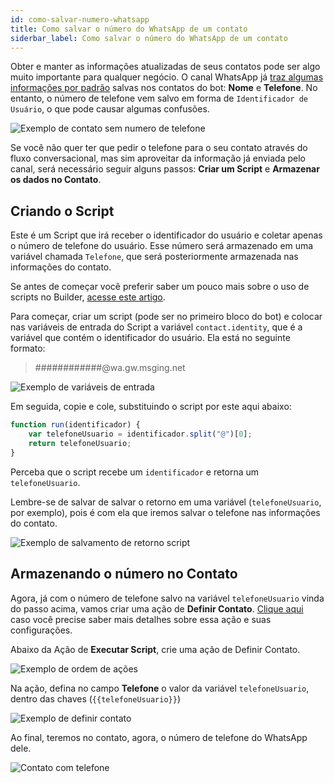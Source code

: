 ```yaml
---
id: como-salvar-numero-whatsapp
title: Como salvar o número do WhatsApp de um contato
siderbar_label: Como salvar o número do WhatsApp de um contato
---
```


Obter e manter as informações atualizadas de seus contatos pode ser algo muito importante para qualquer negócio. O canal WhatsApp já [traz algumas informações por padrão](https://help.blip.ai/docs/en/channels/whatsapp/funcionalidades-do-whatsapp/#informac%C3%B5es-basicas-dos-usuarios) salvas nos contatos do bot: **Nome** e **Telefone**. No entanto, o número de telefone vem salvo em forma de `Identificador de Usuário`, o que pode causar algumas confusões.

![Exemplo de contato sem numero de telefone](/img/channels/whatsapp/como-salvar-numero-whatsapp-01.png)

Se você não quer ter que pedir o telefone para o seu contato através do fluxo conversacional, mas sim aproveitar da informação já enviada pelo canal, será necessário seguir alguns passos: **Criar um Script** e **Armazenar os dados no Contato**.

## Criando o Script

Este é um Script que irá receber o identificador do usuário e coletar apenas o número de telefone do usuário. Esse número será armazenado em uma variável chamada `Telefone`, que será posteriormente armazenada nas informações do contato.

Se antes de começar você preferir saber um pouco mais sobre o uso de scripts no Builder, [acesse este artigo](https://help.blip.ai/docs/en/builder/acao-executar-script/).

Para começar, criar um script (pode ser no primeiro bloco do bot) e colocar nas variáveis de entrada do Script a variável `contact.identity`, que é a variável que contém o identificador do usuário. Ela está no seguinte formato:

>############@wa.gw.msging.net

![Exemplo de variáveis de entrada](/img/channels/whatsapp/como-salvar-numero-whatsapp-02.png)

Em seguida, copie e cole, substituindo o script por este aqui abaixo:

```javascript
function run(identificador) {
    var telefoneUsuario = identificador.split("@")[0];
    return telefoneUsuario;
}
```

Perceba que o script recebe um `identificador` e retorna um `telefoneUsuario`.

Lembre-se de salvar de salvar o retorno em uma variável (`telefoneUsuario`, por exemplo), pois é com ela que iremos salvar o telefone nas informações do contato.

![Exemplo de salvamento de retorno script](/img/channels/whatsapp/como-salvar-numero-whatsapp-03.png)

## Armazenando o número no Contato

Agora, já com o número de telefone salvo na variável `telefoneUsuario` vinda do passo acima, vamos criar uma ação de **Definir Contato**. [Clique aqui](https://help.blip.ai/docs/en/builder/salvando-informacoes-de-um-usuario/) caso você precise saber mais detalhes sobre essa ação e suas configurações.

Abaixo da Ação de **Executar Script**, crie uma ação de Definir Contato.

![Exemplo de ordem de ações](/img/channels/whatsapp/como-salvar-numero-whatsapp-04.png)

Na ação, defina no campo **Telefone** o valor da variável `telefoneUsuario`, dentro das chaves (`{{telefoneUsuario}}`)

![Exemplo de definir contato](/img/channels/whatsapp/como-salvar-numero-whatsapp-05.png)

Ao final, teremos no contato, agora, o número de telefone do WhatsApp dele.

![Contato com telefone](/img/channels/whatsapp/como-salvar-numero-whatsapp-06.png)

<!-- Rating frame -->
<script type="text/javascript" src="/scripts/rating.js"></script>